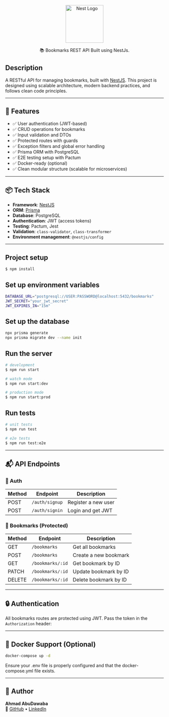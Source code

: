 <p align="center">
  <a href="http://nestjs.com/" target="blank"><img src="https://nestjs.com/img/logo-small.svg" width="120" alt="Nest Logo" /></a>
</p>

[circleci-image]: https://img.shields.io/circleci/build/github/nestjs/nest/master?token=abc123def456
[circleci-url]: https://circleci.com/gh/nestjs/nest

  <p align="center">📚 Bookmarks REST API Built using NestJs.</p>
 


## Description

A RESTful API for managing bookmarks, built with [NestJS](https://nestjs.com/). This project is designed using scalable architecture, modern backend practices, and follows clean code principles.

---

## 🚀 Features

- ✅ User authentication (JWT-based)
- ✅ CRUD operations for bookmarks
- ✅ Input validation and DTOs
- ✅ Protected routes with guards
- ✅ Exception filters and global error handling
- ✅ Prisma ORM with PostgreSQL
- ✅ E2E testing setup with Pactum
- ✅ Docker-ready (optional)
- ✅ Clean modular structure (scalable for microservices)

---

## 📦 Tech Stack

- **Framework**: [NestJS](https://nestjs.com/)
- **ORM**: [Prisma](https://www.prisma.io/)
- **Database**: PostgreSQL
- **Authentication**: JWT (access tokens)
- **Testing**: Pactum, Jest
- **Validation**: `class-validator`, `class-transformer`
- **Environment management**: `@nestjs/config`

---

## Project setup

```bash
$ npm install
```

## Set up environment variables

```bash
DATABASE_URL="postgresql://USER:PASSWORD@localhost:5432/bookmarks"
JWT_SECRET="your_jwt_secret"
JWT_EXPIRES_IN="15m"
```

## Set up the database
```bash
npx prisma generate
npx prisma migrate dev --name init
```

## Run the server

```bash
# development
$ npm run start

# watch mode
$ npm run start:dev

# production mode
$ npm run start:prod
```

## Run tests

```bash
# unit tests
$ npm run test

# e2e tests
$ npm run test:e2e
```
---

## 📬 API Endpoints

### 🔐 Auth

| Method | Endpoint       | Description           |
|--------|----------------|-----------------------|
| POST   | `/auth/signup` | Register a new user   |
| POST   | `/auth/signin` | Login and get JWT     |

### 🔖 Bookmarks (Protected)

| Method | Endpoint            | Description           |
|--------|---------------------|-----------------------|
| GET    | `/bookmarks`        | Get all bookmarks     |
| POST   | `/bookmarks`        | Create a new bookmark |
| GET    | `/bookmarks/:id`    | Get bookmark by ID    |
| PATCH  | `/bookmarks/:id`    | Update bookmark by ID |
| DELETE | `/bookmarks/:id`    | Delete bookmark by ID |

---


## 🔒 Authentication

All bookmarks routes are protected using JWT. Pass the token in the `Authorization` header:

---

## 🐳 Docker Support (Optional)

```bash
docker-compose up -d
```
Ensure your .env file is properly configured and that the docker-compose.yml file exists.

---
## 👤 Author

**Ahmad AbuDawaba**  
🔗 [GitHub](https://github.com/AQA20) • [LinkedIn](https://www.linkedin.com/in/ahmad-abudawaba/)